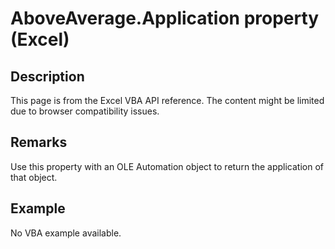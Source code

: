 # AboveAverage.Application property (Excel)

## Description
This page is from the Excel VBA API reference. The content might be limited due to browser compatibility issues.

## Remarks
Use this property with an OLE Automation object to return the application of that object.

## Example
No VBA example available.
